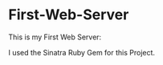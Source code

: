 # First-Web-Server

This is my First Web Server: 

  I used the Sinatra Ruby Gem for this Project. 
